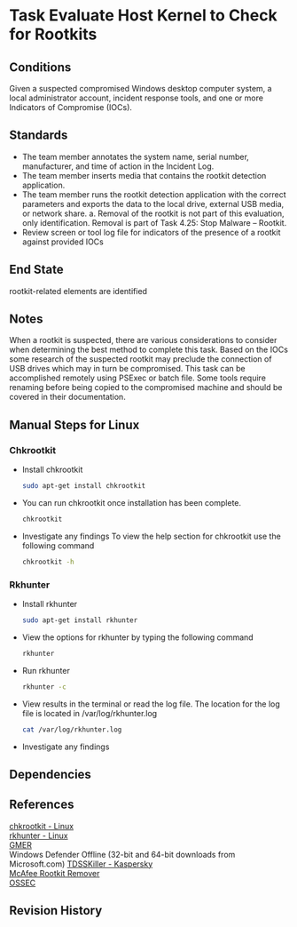 # Task Evaluate Host Kernel to Check for Rootkits  


## Conditions  
Given a suspected compromised Windows desktop computer system, a local administrator account, incident response tools, and one or more Indicators of Compromise (IOCs).  


## Standards  
* The team member annotates the system name, serial number, manufacturer, and time of action in the Incident Log.   
* The team member inserts media that contains the rootkit detection application.   
* The team member runs the rootkit detection application with the correct parameters and exports the data to the local drive, external USB media, or network share. a. Removal of the rootkit is not part of this evaluation, only identification. Removal is part of Task 4.25: Stop Malware – Rootkit.  
* Review screen or tool log file for indicators of the presence of a rootkit against provided IOCs  


## End State  
rootkit-related elements are identified  


## Notes  
When a rootkit is suspected, there are various considerations to consider when determining the best method to complete this task. Based on the IOCs some research of the suspected rootkit may preclude the connection of USB drives which may in turn be compromised. This task can be accomplished remotely using PSExec or batch file. Some tools require renaming before being copied to the compromised machine and should be covered in their documentation.   


## Manual Steps for Linux  


### Chkrootkit  

* Install chkrootkit  
	```bash
	sudo apt-get install chkrootkit
	```

* You can run chkrootkit once installation has been complete.  
	```bash
	chkrootkit
	```

* Investigate any findings  To view the help section for chkrootkit use the following command  
	```bash
	chkrootkit -h
	```


### Rkhunter  
* Install rkhunter  
	```bash
	sudo apt-get install rkhunter
	```

* View the options for rkhunter by typing the following command  
	```bash
	rkhunter
	```

* Run rkhunter  
	```bash
	rkhunter -c
	```

* View results in the terminal or read the log file. The location for the log file is located in /var/log/rkhunter.log  
	```bash
	cat /var/log/rkhunter.log
	```

* Investigate any findings  


## Dependencies  


## References
[chkrootkit - Linux](http://www.chkrootkit.org/)  
[rkhunter - Linux](http://rkhunter.sourceforge.net/)  
[GMER](http://www.gmer.net)  
Windows Defender Offline (32-bit and 64-bit downloads from Microsoft.com) 
[TDSSKiller - Kaspersky](http://usa.kaspersky.com/downloads/TDSSKiller)  
[McAfee Rootkit Remover](http://www.mcafee.com/us/downloads/free-tools/rootkitremover.aspx)  
[OSSEC](http://ossec.github.io/downloads.html)  


## Revision History  
